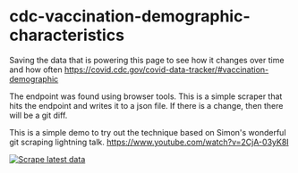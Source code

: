 # cdc-vaccination-demographic-characteristics

Saving the data that is powering this page to see how it changes over time and how often
https://covid.cdc.gov/covid-data-tracker/#vaccination-demographic

The endpoint was found using browser tools. This is a simple scraper that hits the endpoint and writes it to a json file. If there is a change, then there will be a git diff.

This is a simple demo to try out the technique based on Simon's wonderful git scraping lightning talk.
https://www.youtube.com/watch?v=2CjA-03yK8I


[![Scrape latest data](https://github.com/codecreative/cdc-vaccination-demographic-characteristics/actions/workflows/scrape.yml/badge.svg)](https://github.com/codecreative/cdc-vaccination-demographic-characteristics/actions/workflows/scrape.yml)

